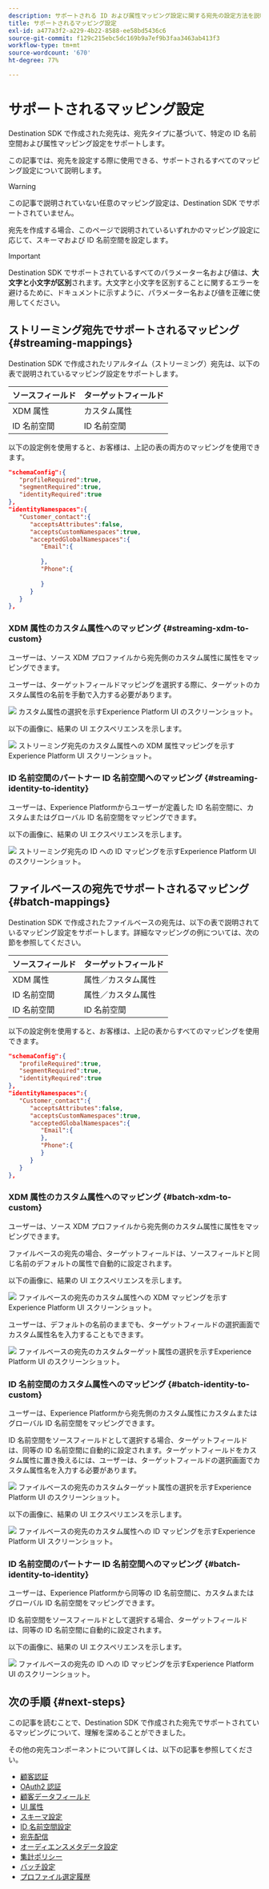 ```yaml
---
description: サポートされる ID および属性マッピング設定に関する宛先の設定方法を説明します。
title: サポートされるマッピング設定
exl-id: a477a3f2-a229-4b22-8588-ee58bd5436c6
source-git-commit: f129c215ebc5dc169b9a7ef9b3faa3463ab413f3
workflow-type: tm+mt
source-wordcount: '670'
ht-degree: 77%

---
```


# サポートされるマッピング設定

Destination SDK で作成された宛先は、宛先タイプに基づいて、特定の ID 名前空間および属性マッピング設定をサポートします。

この記事では、宛先を設定する際に使用できる、サポートされるすべてのマッピング設定について説明します。

>[!WARNING]
>
>この記事で説明されていない任意のマッピング設定は、Destination SDK でサポートされていません。

宛先を作成する場合、このページで説明されているいずれかのマッピング設定に応じて、スキーマおよび ID 名前空間を設定します。

>[!IMPORTANT]
>
>Destination SDK でサポートされているすべてのパラメーター名および値は、**大文字と小文字が区別**&#x200B;されます。大文字と小文字を区別することに関するエラーを避けるために、ドキュメントに示すように、パラメーター名および値を正確に使用してください。

## ストリーミング宛先でサポートされるマッピング {#streaming-mappings}

Destination SDK で作成されたリアルタイム（ストリーミング）宛先は、以下の表で説明されているマッピング設定をサポートします。

| ソースフィールド | ターゲットフィールド |
| --- | --- |
| XDM 属性 | カスタム属性 |
| ID 名前空間 | ID 名前空間 |

以下の設定例を使用すると、お客様は、上記の表の両方のマッピングを使用できます。

```json
"schemaConfig":{
   "profileRequired":true,
   "segmentRequired":true,
   "identityRequired":true
},
"identityNamespaces":{
   "Customer_contact":{
      "acceptsAttributes":false,
      "acceptsCustomNamespaces":true,
      "acceptedGlobalNamespaces":{
         "Email":{
            
         },
         "Phone":{
            
         }
      }
   }
},
```

### XDM 属性のカスタム属性へのマッピング {#streaming-xdm-to-custom}

ユーザーは、ソース XDM プロファイルから宛先側のカスタム属性に属性をマッピングできます。

ユーザーは、ターゲットフィールドマッピングを選択する際に、ターゲットのカスタム属性の名前を手動で入力する必要があります。

![&#x200B; カスタム属性の選択を示すExperience Platform UI のスクリーンショット。](../../assets/functionality/destination-configuration/mapping-streaming-select-custom-attribute.png)

以下の画像に、結果の UI エクスペリエンスを示します。

![&#x200B; ストリーミング宛先のカスタム属性への XDM 属性マッピングを示すExperience Platform UI スクリーンショット。](../../assets/functionality/destination-configuration/mapping-streaming-xdm-custom.png)

### ID 名前空間のパートナー ID 名前空間へのマッピング {#streaming-identity-to-identity}

ユーザーは、Experience Platformからユーザーが定義した ID 名前空間に、カスタムまたはグローバル ID 名前空間をマッピングできます。

以下の画像に、結果の UI エクスペリエンスを示します。

![&#x200B; ストリーミング宛先の ID への ID マッピングを示すExperience Platform UI のスクリーンショット。](../../assets/functionality/destination-configuration/mapping-streaming-identity-identity.png)

## ファイルベースの宛先でサポートされるマッピング {#batch-mappings}

Destination SDK で作成されたファイルベースの宛先は、以下の表で説明されているマッピング設定をサポートします。詳細なマッピングの例については、次の節を参照してください。

| ソースフィールド | ターゲットフィールド |
| --- | --- |
| XDM 属性 | 属性／カスタム属性 |
| ID 名前空間 | 属性／カスタム属性 |
| ID 名前空間 | ID 名前空間 |

以下の設定例を使用すると、お客様は、上記の表からすべてのマッピングを使用できます。

```json
"schemaConfig":{
   "profileRequired":true,
   "segmentRequired":true,
   "identityRequired":true
},
"identityNamespaces":{
   "Customer_contact":{
      "acceptsAttributes":false,
      "acceptsCustomNamespaces":true,
      "acceptedGlobalNamespaces":{
         "Email":{
         },
         "Phone":{
         }
      }
   }
},
```

### XDM 属性のカスタム属性へのマッピング {#batch-xdm-to-custom}

ユーザーは、ソース XDM プロファイルから宛先側のカスタム属性に属性をマッピングできます。

ファイルベースの宛先の場合、ターゲットフィールドは、ソースフィールドと同じ名前のデフォルトの属性で自動的に設定されます。

以下の画像に、結果の UI エクスペリエンスを示します。

![&#x200B; ファイルベースの宛先のカスタム属性への XDM マッピングを示すExperience Platform UI スクリーンショット。](../../assets/functionality/destination-configuration/mapping-batch-xdm-custom.png)

ユーザーは、デフォルトの名前のままでも、ターゲットフィールドの選択画面でカスタム属性名を入力することもできます。

![&#x200B; ファイルベースの宛先のカスタムターゲット属性の選択を示すExperience Platform UI のスクリーンショット。](../../assets/functionality/destination-configuration/mapping-batch-custom-attribute.png)

### ID 名前空間のカスタム属性へのマッピング {#batch-identity-to-custom}

ユーザーは、Experience Platformから宛先側のカスタム属性にカスタムまたはグローバル ID 名前空間をマッピングできます。

ID 名前空間をソースフィールドとして選択する場合、ターゲットフィールドは、同等の ID 名前空間に自動的に設定されます。ターゲットフィールドをカスタム属性に置き換えるには、ユーザーは、ターゲットフィールドの選択画面でカスタム属性名を入力する必要があります。

![&#x200B; ファイルベースの宛先のカスタムターゲット属性の選択を示すExperience Platform UI のスクリーンショット。](../../assets/functionality/destination-configuration/mapping-batch-custom-attribute.png)

以下の画像に、結果の UI エクスペリエンスを示します。

![&#x200B; ファイルベースの宛先のカスタム属性への ID マッピングを示すExperience Platform UI スクリーンショット。](../../assets/functionality/destination-configuration/mapping-batch-identity-custom.png)

### ID 名前空間のパートナー ID 名前空間へのマッピング {#batch-identity-to-identity}

ユーザーは、Experience Platformから同等の ID 名前空間に、カスタムまたはグローバル ID 名前空間をマッピングできます。

ID 名前空間をソースフィールドとして選択する場合、ターゲットフィールドは、同等の ID 名前空間に自動的に設定されます。

以下の画像に、結果の UI エクスペリエンスを示します。

![&#x200B; ファイルベースの宛先の ID への ID マッピングを示すExperience Platform UI のスクリーンショット。](../../assets/functionality/destination-configuration/mapping-batch-identity-identity.png)


## 次の手順 {#next-steps}

この記事を読むことで、Destination SDK で作成された宛先でサポートされているマッピングについて、理解を深めることができました。

その他の宛先コンポーネントについて詳しくは、以下の記事を参照してください。

* [顧客認証](customer-authentication.md)
* [OAuth2 認証](oauth2-authorization.md)
* [顧客データフィールド](customer-data-fields.md)
* [UI 属性](ui-attributes.md)
* [スキーマ設定](schema-configuration.md)
* [ID 名前空間設定](identity-namespace-configuration.md)
* [宛先配信](destination-delivery.md)
* [オーディエンスメタデータ設定](audience-metadata-configuration.md)
* [集計ポリシー](aggregation-policy.md)
* [バッチ設定](batch-configuration.md)
* [プロファイル選定履歴](historical-profile-qualifications.md)
